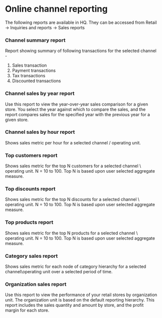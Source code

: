 # Online channel reporting

The following reports are available in HQ.
They can be accessed from Retail -> Inquiries and reports -> Sales reports

### Channel summary report
Report showing summary of following transactions for the selected channel - 
1. Sales transaction
2. Payment transactions
3. Tax transactions
4. Discounted transactions
 
### Channel sales by year report 
Use this report to view the year-over-year sales comparison for a given store. You select the year against which to compare the sales, and the report compares sales for the specified year with the previous year for a given store. 

### Channel sales by hour report
Shows sales metric per hour for a selected channel / operating unit. 

### Top customers report
Shows sales metric for the top N customers for a selected channel \ operating unit. N = 10 to 100. Top N is based upon user selected aggregate measure. 

### Top discounts report
Shows sales metric for the top N discounts for a selected channel \ operating unit. N = 10 to 100. Top N is based upon user selected aggregate measure. 

### Top products report
Shows sales metric for the top N products for a selected channel \ operating unit. N = 10 to 100. Top N is based upon user selected aggregate measure. 

### Category sales report
Shows sales metric for each node of category hierarchy for a selected channel\operating unit over a selected period of time. 

### Organization sales report 
Use this report to view the performance of your retail stores by organization unit. The organization unit is based on the default reporting hierarchy. This report includes the sales quantity and amount by store, and the profit margin for each store. 
